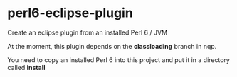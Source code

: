 perl6-eclipse-plugin
====================

Create an eclipse plugin from an installed Perl 6 / JVM 

At the moment, this plugin depends on the **classloading** branch in nqp.

You need to copy an installed Perl 6 into this project and put it in a directory called **install**
